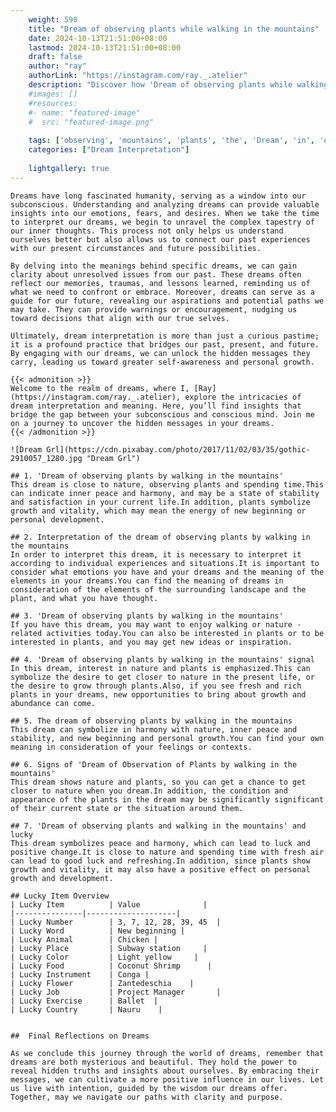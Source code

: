 ```yaml
---
    weight: 590
    title: "Dream of observing plants while walking in the mountains"  # Assuming 'title' column exists
    date: 2024-10-13T21:51:00+08:00
    lastmod: 2024-10-13T21:51:00+08:00
    draft: false
    author: "ray"
    authorLink: "https://instagram.com/ray._.atelier"
    description: "Discover how 'Dream of observing plants while walking in the mountains' can interpret your future and uncover its significant meanings in your life."
    #images: []
    #resources:
    #- name: "featured-image"
    #  src: "featured-image.png"
    
    tags: ['observing', 'mountains', 'plants', 'the', 'Dream', 'in', 'of', 'while', 'walking']
    categories: ["Dream Interpretation"]
    
    lightgallery: true
---
```

    
    Dreams have long fascinated humanity, serving as a window into our subconscious. Understanding and analyzing dreams can provide valuable insights into our emotions, fears, and desires. When we take the time to interpret our dreams, we begin to unravel the complex tapestry of our inner thoughts. This process not only helps us understand ourselves better but also allows us to connect our past experiences with our present circumstances and future possibilities.
    
    By delving into the meanings behind specific dreams, we can gain clarity about unresolved issues from our past. These dreams often reflect our memories, traumas, and lessons learned, reminding us of what we need to confront or embrace. Moreover, dreams can serve as a guide for our future, revealing our aspirations and potential paths we may take. They can provide warnings or encouragement, nudging us toward decisions that align with our true selves.
    
    Ultimately, dream interpretation is more than just a curious pastime; it is a profound practice that bridges our past, present, and future. By engaging with our dreams, we can unlock the hidden messages they carry, leading us toward greater self-awareness and personal growth.
    
    {{< admonition >}}
    Welcome to the realm of dreams, where I, [Ray](https://instagram.com/ray._.atelier), explore the intricacies of dream interpretation and meaning. Here, you’ll find insights that bridge the gap between your subconscious and conscious mind. Join me on a journey to uncover the hidden messages in your dreams.
    {{< /admonition >}}
    
    ![Dream Grl](https://cdn.pixabay.com/photo/2017/11/02/03/35/gothic-2910057_1280.jpg "Dream Grl")
    
    ## 1. 'Dream of observing plants by walking in the mountains'
    This dream is close to nature, observing plants and spending time.This can indicate inner peace and harmony, and may be a state of stability and satisfaction in your current life.In addition, plants symbolize growth and vitality, which may mean the energy of new beginning or personal development.
    
    ## 2. Interpretation of the dream of observing plants by walking in the mountains
    In order to interpret this dream, it is necessary to interpret it according to individual experiences and situations.It is important to consider what emotions you have and your dreams and the meaning of the elements in your dreams.You can find the meaning of dreams in consideration of the elements of the surrounding landscape and the plant, and what you have thought.
    
    ## 3. 'Dream of observing plants by walking in the mountains'
    If you have this dream, you may want to enjoy walking or nature -related activities today.You can also be interested in plants or to be interested in plants, and you may get new ideas or inspiration.
    
    ## 4. 'Dream of observing plants by walking in the mountains' signal
    In this dream, interest in nature and plants is emphasized.This can symbolize the desire to get closer to nature in the present life, or the desire to grow through plants.Also, if you see fresh and rich plants in your dreams, new opportunities to bring about growth and abundance can come.
    
    ## 5. The dream of observing plants by walking in the mountains
    This dream can symbolize in harmony with nature, inner peace and stability, and new beginning and personal growth.You can find your own meaning in consideration of your feelings or contexts.
    
    ## 6. Signs of 'Dream of Observation of Plants by walking in the mountains'
    This dream shows nature and plants, so you can get a chance to get closer to nature when you dream.In addition, the condition and appearance of the plants in the dream may be significantly significant of their current state or the situation around them.
    
    ## 7. 'Dream of observing plants and walking in the mountains' and lucky
    This dream symbolizes peace and harmony, which can lead to luck and positive change.It is close to nature and spending time with fresh air can lead to good luck and refreshing.In addition, since plants show growth and vitality, it may also have a positive effect on personal growth and development.
    
    ## Lucky Item Overview
    | Lucky Item          | Value              |
    |---------------|--------------------|
    | Lucky Number        | 3, 7, 12, 28, 39, 45  |
    | Lucky Word          | New beginning |
    | Lucky Animal        | Chicken |
    | Lucky Place         | Subway station     |
    | Lucky Color         | Light yellow     |
    | Lucky Food          | Coconut Shrimp      |
    | Lucky Instrument    | Conga |
    | Lucky Flower        | Zantedeschia    |
    | Lucky Job           | Project Manager       |
    | Lucky Exercise      | Ballet  |
    | Lucky Country       | Nauru    |
    
    
    ##  Final Reflections on Dreams
    
    As we conclude this journey through the world of dreams, remember that dreams are both mysterious and beautiful. They hold the power to reveal hidden truths and insights about ourselves. By embracing their messages, we can cultivate a more positive influence in our lives. Let us live with intention, guided by the wisdom our dreams offer. Together, may we navigate our paths with clarity and purpose.
    